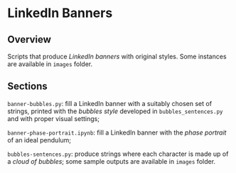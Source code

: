 # LinkedIn Banners

## Overview

Scripts that produce *LinkedIn banners* with original styles. Some instances are available in ```images``` folder.

## Sections

```banner-bubbles.py```: fill a LinkedIn banner with a suitably chosen set of strings, printed with the *bubbles style* developed in ```bubbles_sentences.py``` and with proper visual settings;

```banner-phase-portrait.ipynb```: fill a LinkedIn banner with the *phase portrait* of an ideal pendulum;

```bubbles-sentences.py```: produce strings where each character is made up of a *cloud of bubbles*; some sample outputs are available in ```images``` folder.